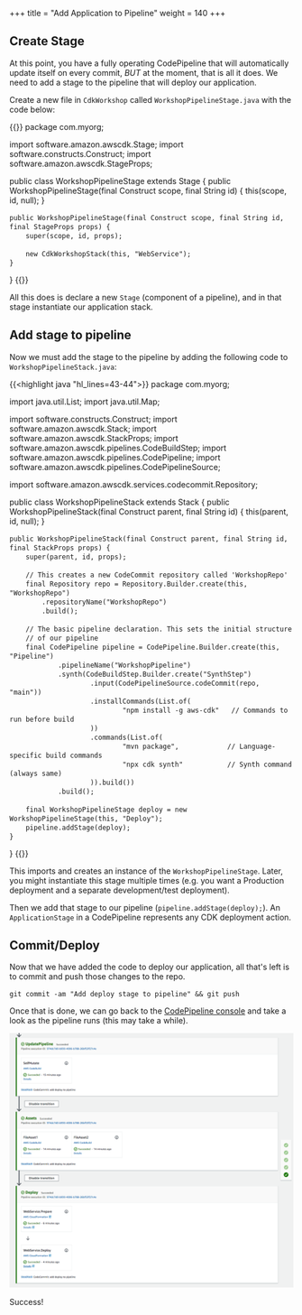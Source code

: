 +++
title = "Add Application to Pipeline"
weight = 140
+++

## Create Stage
At this point, you have a fully operating CodePipeline that will automatically update itself on every commit, *BUT* at the moment, that is all it does. We need to add a stage to the pipeline that will deploy our application.

Create a new file in `CdkWorkshop` called `WorkshopPipelineStage.java` with the code below:

{{<highlight java>}}
package com.myorg;

import software.amazon.awscdk.Stage;
import software.constructs.Construct;
import software.amazon.awscdk.StageProps;

public class WorkshopPipelineStage extends Stage {
    public WorkshopPipelineStage(final Construct scope, final String id) {
        this(scope, id, null);
    }

    public WorkshopPipelineStage(final Construct scope, final String id, final StageProps props) {
        super(scope, id, props);

        new CdkWorkshopStack(this, "WebService");
    }
}
{{</highlight>}}

All this does is declare a new `Stage` (component of a pipeline), and in that stage instantiate our application stack.

## Add stage to pipeline
Now we must add the stage to the pipeline by adding the following code to `WorkshopPipelineStack.java`:

{{<highlight java "hl_lines=43-44">}}
package com.myorg;

import java.util.List;
import java.util.Map;

import software.constructs.Construct;
import software.amazon.awscdk.Stack;
import software.amazon.awscdk.StackProps;
import software.amazon.awscdk.pipelines.CodeBuildStep;
import software.amazon.awscdk.pipelines.CodePipeline;
import software.amazon.awscdk.pipelines.CodePipelineSource;

import software.amazon.awscdk.services.codecommit.Repository;

public class WorkshopPipelineStack extends Stack {
    public WorkshopPipelineStack(final Construct parent, final String id) {
        this(parent, id, null);
    }

    public WorkshopPipelineStack(final Construct parent, final String id, final StackProps props) {
        super(parent, id, props);

        // This creates a new CodeCommit repository called 'WorkshopRepo'
        final Repository repo = Repository.Builder.create(this, "WorkshopRepo")
            .repositoryName("WorkshopRepo")
            .build();

        // The basic pipeline declaration. This sets the initial structure
        // of our pipeline
        final CodePipeline pipeline = CodePipeline.Builder.create(this, "Pipeline")
                .pipelineName("WorkshopPipeline")
                .synth(CodeBuildStep.Builder.create("SynthStep")
                        .input(CodePipelineSource.codeCommit(repo, "main"))
                        .installCommands(List.of(
                                "npm install -g aws-cdk"   // Commands to run before build
                        ))
                        .commands(List.of(
                                "mvn package",            // Language-specific build commands
                                "npx cdk synth"           // Synth command (always same)
                        )).build())
                .build();

        final WorkshopPipelineStage deploy = new WorkshopPipelineStage(this, "Deploy");
        pipeline.addStage(deploy);
    }
}
{{</highlight>}}

This imports and creates an instance of the `WorkshopPipelineStage`. Later, you might instantiate this stage multiple times (e.g. you want a Production deployment and a separate development/test deployment).

Then we add that stage to our pipeline (`pipeline.addStage(deploy);`). An `ApplicationStage` in a CodePipeline represents any CDK deployment action.

## Commit/Deploy
Now that we have added the code to deploy our application, all that's left is to commit and push those changes to the repo.

```
git commit -am "Add deploy stage to pipeline" && git push
```

Once that is done, we can go back to the [CodePipeline console](https://console.aws.amazon.com/codesuite/codepipeline/pipelines) and take a look as the pipeline runs (this may take a while).

![](./pipeline-succeed.png)

Success!
